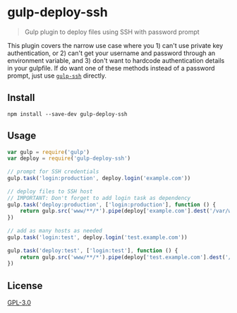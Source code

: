 # gulp-deploy-ssh

> Gulp plugin to deploy files using SSH with password prompt

This plugin covers the narrow use case where you 1) can't use private key authentication, or 2) can't get your username and password through an environment variable, and 3) don't want to hardcode authentication details in your gulpfile. If do want one of these methods instead of a password prompt, just use [`gulp-ssh`](https://github.com/teambition/gulp-ssh) directly.

## Install

`npm install --save-dev gulp-deploy-ssh`

## Usage
 
```js
var gulp = require('gulp')
var deploy = require('gulp-deploy-ssh')
 
// prompt for SSH credentials
gulp.task('login:production', deploy.login('example.com'))
 
// deploy files to SSH host
// IMPORTANT: Don't forget to add login task as dependency
gulp.task('deploy:production', ['login:production'], function () {
    return gulp.src('www/**/*').pipe(deploy['example.com'].dest('/var/www'))
})
 
// add as many hosts as needed
gulp.task('login:test', deploy.login('test.example.com'))
 
gulp.task('deploy:test', ['login:test'], function () {
    return gulp.src('www/**/*').pipe(deploy['test.example.com'].dest('/var/www'))
})
```

## License

[GPL-3.0]('https://github.com/brechtpm/gulp-deploy-ssh/LICENSE')
